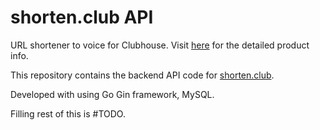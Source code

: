 # shorten.club API
URL shortener to voice for Clubhouse. Visit [here](https://github.com/omergulen/shorten-club-frontend) for the detailed product info.

This repository contains the backend API code for [shorten.club](https://shorten.club).

Developed with using Go Gin framework, MySQL.

Filling rest of this is #TODO.
